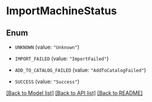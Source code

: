 # ImportMachineStatus

## Enum


* `UNKNOWN` (value: `"Unknown"`)

* `IMPORT_FAILED` (value: `"ImportFailed"`)

* `ADD_TO_CATALOG_FAILED` (value: `"AddToCatalogFailed"`)

* `SUCCESS` (value: `"Success"`)


[[Back to Model list]](../README.md#documentation-for-models) [[Back to API list]](../README.md#documentation-for-api-endpoints) [[Back to README]](../README.md)


